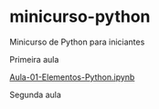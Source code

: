 # minicurso-python
Minicurso de Python para iniciantes

Primeira aula

[Aula-01-Elementos-Python.ipynb](/Aula-01-Elementos-Python.ipynb)

Segunda aula

